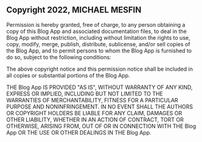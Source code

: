 ## Copyright 2022, MICHAEL MESFIN

Permission is hereby granted, free of charge, to any person obtaining a copy of this Blog App and associated documentation files, to deal in the Blog App without restriction, including without limitation the rights to use, copy, modify, merge, publish, distribute, sublicense, and/or sell copies of the Blog App, and to permit persons to whom the Blog App is furnished to do so, subject to the following conditions:

The above copyright notice and this permission notice shall be included in all copies or substantial portions of the Blog App.

THE Blog App IS PROVIDED "AS IS", WITHOUT WARRANTY OF ANY KIND, EXPRESS OR IMPLIED, INCLUDING BUT NOT LIMITED TO THE WARRANTIES OF MERCHANTABILITY, FITNESS FOR A PARTICULAR PURPOSE AND NONINFRINGEMENT. IN NO EVENT SHALL THE AUTHORS OR COPYRIGHT HOLDERS BE LIABLE FOR ANY CLAIM, DAMAGES OR OTHER LIABILITY, WHETHER IN AN ACTION OF CONTRACT, TORT OR OTHERWISE, ARISING FROM, OUT OF OR IN CONNECTION WITH THE Blog App OR THE USE OR OTHER DEALINGS IN THE Blog App.
